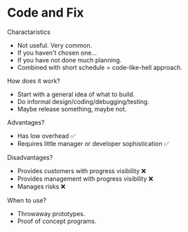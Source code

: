 
# Code and Fix

Charactaristics

- Not useful. Very common.
- If you haven't chosen one...
- If you have not done much planning. 
- Combined with short schedule = code-like-hell approach.

How does it work? 

- Start with a general idea of what to build. 
- Do informal design/coding/debugging/testing.
- Maybe release something, maybe not. 

Advantages?

- Has low overhead ✅
- Requires little manager or developer sophistication ✅

Disadvantages?

- Provides customers with progress visibility ❌
- Provides management with progress visibility ❌
- Manages risks ❌

When to use? 

- Throwaway prototypes.
- Proof of concept programs.
